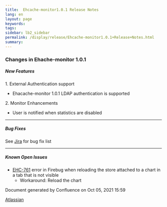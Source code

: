 ```yaml
---
title:  Ehcache-monitor1.0.1 Release Notes  
lang: en
layout: page
keywords:
tags:
sidebar: lb2_sidebar
permalink: /display/release/Ehcache-monitor1.0.1+Release+Notes.html
summary:
---
```


### Changes in Ehache-monitor 1.0.1

##### New Features

1\. External Authentication support

*   Ehacache-monitor 1.0.1 LDAP authentication is supported

2\. Monitor Enhancements

*   User is notified when statistics are disabled

* * *

##### Bug Fixes

See [Jira](https://jira.terracotta.org/jira/browse/EHC/fixforversion/10876) for bug fix list

* * *

##### Known Open Issues

*   [EHC-761](https://jira.terracotta.org/jira/browse/EHC-761) error in Firebug when reloading the store attached to a chart in a tab that is not visible
    *   Workaround: Reload the chart

Document generated by Confluence on Oct 05, 2021 15:59

[Atlassian](http://www.atlassian.com/)
